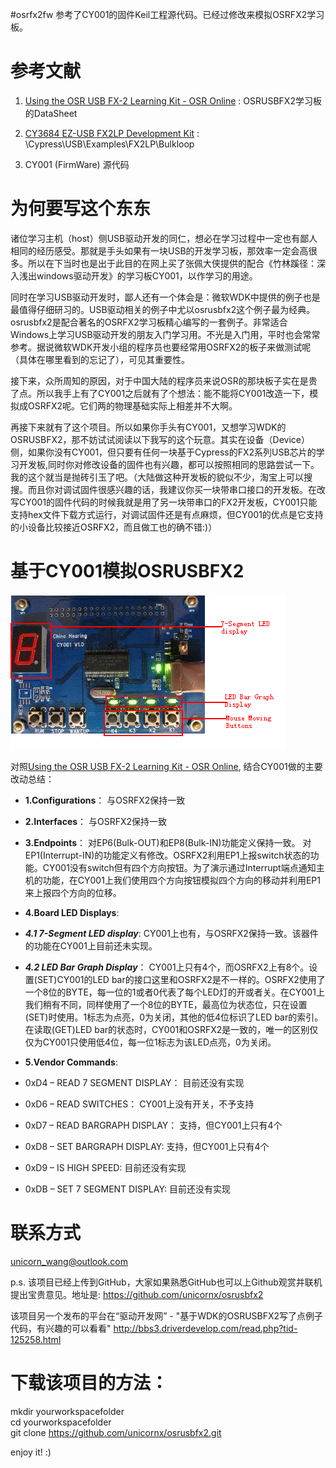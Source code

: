 #osrfx2fw
参考了CY001的固件Keil工程源代码。已经过修改来模拟OSRFX2学习板。

# 参考文献

1. [Using the OSR USB FX-2 Learning Kit - OSR Online] : OSRUSBFX2学习板的DataSheet

2. [CY3684 EZ-USB FX2LP Development Kit] : \Cypress\USB\Examples\FX2LP\Bulkloop

3. CY001 (FirmWare) 源代码

# 为何要写这个东东
诸位学习主机（host）侧USB驱动开发的同仁，想必在学习过程中一定也有鄙人相同的经历感受。那就是手头如果有一块USB的开发学习板，那效率一定会高很多。所以在下当时也是出于此目的在网上买了张佩大侠提供的配合《竹林蹊径：深入浅出windows驱动开发》的学习板CY001，以作学习的用途。

同时在学习USB驱动开发时，鄙人还有一个体会是：微软WDK中提供的例子也是最值得仔细研习的。USB驱动相关的例子中尤以osrusbfx2这个例子最为经典。osrusbfx2是配合著名的OSRFX2学习板精心编写的一套例子。非常适合Windows上学习USB驱动开发的朋友入门学习用。不光是入门用，平时也会常常参考。据说微软WDK开发小组的程序员也要经常用OSRFX2的板子来做测试呢（具体在哪里看到的忘记了），可见其重要性。

接下来，众所周知的原因，对于中国大陆的程序员来说OSR的那块板子实在是贵了点。所以我手上有了CY001之后就有了个想法：能不能将CY001改造一下，模拟成OSRFX2呢。它们两的物理基础实际上相差并不大啊。

再接下来就有了这个项目。所以如果你手头有CY001，又想学习WDK的OSRUSBFX2，那不妨试试阅读以下我写的这个玩意。其实在设备（Device）侧，如果你没有CY001，但只要有任何一块基于Cypress的FX2系列USB芯片的学习开发板,同时你对修改设备的固件也有兴趣，都可以按照相同的思路尝试一下。我的这个就当是抛砖引玉了吧。（大陆做这种开发板的貌似不少，淘宝上可以搜搜。而且你对调试固件很感兴趣的话，我建议你买一块带串口接口的开发板。在改写CY001的固件代码的时候我就是用了另一块带串口的FX2开发板，CY001只能支持hex文件下载方式运行，对调试固件还是有点麻烦，但CY001的优点是它支持的小设备比较接近OSRFX2，而且做工也的确不错:)）

# 基于CY001模拟OSRUSBFX2
![CY001的器件图说明](./doc/img/cy001-1.PNG)

对照[Using the OSR USB FX-2 Learning Kit - OSR Online], 结合CY001做的主要改动总结：

- **1.Configurations**： 与OSRFX2保持一致

- **2.Interfaces**： 与OSRFX2保持一致

- **3.Endpoints**： 对EP6(Bulk-OUT)和EP8(Bulk-IN)功能定义保持一致。
	对EP1(Interrupt-IN)的功能定义有修改。OSRFX2利用EP1上报switch状态的功能。CY001没有switch但有四个方向按钮。为了演示通过Interrupt端点通知主机的功能，在CY001上我们使用四个方向按钮模拟四个方向的移动并利用EP1来上报四个方向的位移。

- **4.Board LED Displays**: 

 - ***4.1 7-Segment LED display***: CY001上也有，与OSRFX2保持一致。该器件的功能在CY001上目前还未实现。
 - ***4.2 LED Bar Graph Display***： CY001上只有4个，而OSRFX2上有8个。设置(SET)CY001的LED bar的接口这里和OSRFX2是不一样的。OSRFX2使用了一个8位的BYTE，每一位的1或者0代表了每个LED灯的开或者关。在CY001上我们稍有不同，同样使用了一个8位的BYTE，最高位为状态位，只在设置(SET)时使用。1标志为点亮，0为关闭，其他的低4位标识了LED bar的索引。在读取(GET)LED bar的状态时，CY001和OSRFX2是一致的，唯一的区别仅仅为CY001只使用低4位，每一位1标志为该LED点亮，0为关闭。

- **5.Vendor Commands**:

 - 0xD4 – READ 7 SEGMENT DISPLAY： 目前还没有实现
 - 0xD6 – READ SWITCHES： CY001上没有开关，不予支持
 - 0xD7 – READ BARGRAPH DISPLAY： 支持，但CY001上只有4个
 - 0xD8 – SET BARGRAPH DISPLAY: 支持，但CY001上只有4个
 - 0xD9 – IS HIGH SPEED: 目前还没有实现
 - 0xDB – SET 7 SEGMENT DISPLAY: 目前还没有实现


# 联系方式
unicorn_wang@outlook.com

p.s. 该项目已经上传到GitHub，大家如果熟悉GitHub也可以上Github观赏并联机提出宝贵意见。地址是: https://github.com/unicornx/osrusbfx2

该项目另一个发布的平台在“驱动开发网” - "基于WDK的OSRUSBFX2写了点例子代码，有兴趣的可以看看"
http://bbs3.driverdevelop.com/read.php?tid-125258.html

# 下载该项目的方法：

mkdir yourworkspacefolder  
cd yourworkspacefolder  
git clone https://github.com/unicornx/osrusbfx2.git

enjoy it! :)

[Using the OSR USB FX-2 Learning Kit - OSR Online]: http://www.osronline.com/hardware/osrfx2_32.pdf
[CY3684 EZ-USB FX2LP Development Kit]: http://www.cypress.com/?rID=14321
      


